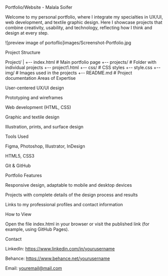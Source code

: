 Portfolio/Website - Malala Soifer

Welcome to my personal portfolio, where I integrate my specialties in UX/UI, web development, and textile graphic design.
Here I showcase projects that combine creativity, usability, and technology, reflecting how I think and design at every step.

![preview image of portoflio]images/Screenshot-Portfolio.jpg

Project Structure

Project/
|
+-- index.html         # Main portfolio page
+-- projects/          # Folder with individual projects
    +-- project1.html
+-- css/               # CSS styles
    +-- style.css
+-- img/               # Images used in the projects
+-- README.md          # Project documentation
Areas of Expertise

User-centered UX/UI design

Prototyping and wireframes

Web development (HTML, CSS)

Graphic and textile design

Illustration, prints, and surface design

Tools Used

Figma, Photoshop, Illustrator, InDesign

HTML5, CSS3

Git & GitHub

Portfolio Features

Responsive design, adaptable to mobile and desktop devices

Projects with complete details of the design process and results

Links to my professional profiles and contact information

How to View

Open the file index.html in your browser or visit the published link (for example, using GitHub Pages).

Contact

LinkedIn: https://www.linkedin.com/in/yourusername

Behance: https://www.behance.net/yourusername

Email: youremail@mail.com
